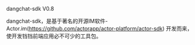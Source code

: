 dangchat-sdk V0.8

dangchat-sdk，是基于著名的开源IM软件-Actor.im(https://github.com/actorapp/actor-platform/actor-sdk) 开发而来，使开发铛铛前端应用必不可少的工具包。